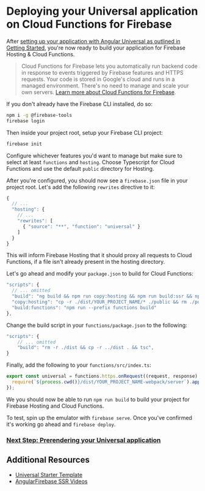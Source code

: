 # Deploying your Universal application on Cloud Functions for Firebase

After [setting up your application with Angular Universal as outlined in Getting Started](getting-started.md), you're now ready to build your application for Firebase Hosting & Cloud Functions.

> Cloud Functions for Firebase lets you automatically run backend code in response to events triggered by Firebase features and HTTPS requests. Your code is stored in Google's cloud and runs in a managed environment. There's no need to manage and scale your own servers. [Learn more about Cloud Functions for Firebase](https://firebase.google.com/docs/functions/).

If you don't already have the Firebase CLI installed, do so:

```bash
npm i -g @firebase-tools
firebase login
```

Then inside your project root, setup your Firebase CLI project:

```bash
firebase init
```

Configure whichever features you'd want to manage but make sure to select at least `functions` and `hosting`. Choose Typescript for Cloud Functions and use the default `public` directory for Hosting.

After you're configured, you should now see a `firebase.json` file in your project root. Let's add the following `rewrites` directive to it:

```js
{
  // ...
  "hosting": {
    // ...
    "rewrites": [
      { "source": "**", "function": "universal" }
    ]
  }
}
```

This will inform Firebase Hosting that it should proxy all requests to Cloud Functions, if a file isn't already present in the hosting directory.

Let's go ahead and modify your `package.json` to build for Cloud Functions:

```js
"scripts": {
  // ... omitted
  "build": "ng build && npm run copy:hosting && npm run build:ssr && npm run build:functions",
  "copy:hosting": "cp -r ./dist/YOUR_PROJECT_NAME/* ./public && rm ./public/index.html",
  "build:functions": "npm run --prefix functions build"
},
```

Change the build script in your `functions/package.json` to the following:

```js
"scripts": {
    // ... omitted
    "build": "rm -r ./dist && cp -r ../dist . && tsc",
}
```

Finally, add the following to your `functions/src/index.ts`:

```ts
export const universal = functions.https.onRequest((request, response) => {
  require(`${process.cwd()}/dist/YOUR_PROJECT_NAME-webpack/server`).app(request, response);
});
```

We you should now be able to run `npm run build` to build your project for Firebase Hosting and Cloud Functions.

To test, spin up the emulator with `firebase serve`. Once you've confirmed it's working go ahead and `firebase deploy`.

### [Next Step: Prerendering your Universal application](prerendering.md)

## Additional Resources

- [Universal Starter Template](https://github.com/angular/universal-starter)
- [AngularFirebase SSR Videos](https://angularfirebase.com/tag/ssr/)
